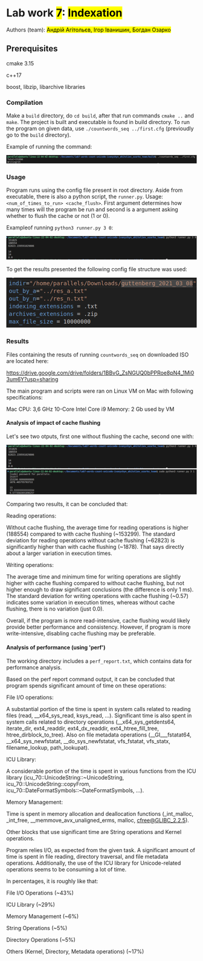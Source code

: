 # Lab work <mark>7</mark>: <mark>Indexation</mark>
Authors (team): <mark>Андрій Агітольєв, Ігор Іванишин, Богдан Озарко</mark><br>
## Prerequisites

cmake 3.15

c++17

boost, libzip, libarchive libraries

### Compilation

Make a ```build``` directory, do ```cd build```, after that run commands ```cmake ..``` and ```make```. The project is built and executable is found in build directory. To run the program on given data, use ```./countwords_seq ../first.cfg``` (previoudly go to the ```build``` directory).

Example of running the command:

<img src="images/simple_run.png">

### Usage

Program runs using the config file present in root directory.
Aside from executable, there is also a python script, the ```runner.py```. Usage: ```<num_of_times_to_run> <cache_flush>```. First argument determines how many times will the program be run and second is a argument asking whether to flush the cache or not (1 or 0).

Exampleof running ```python3 runner.py 3 0```:

<img src="images/runner.png">

To get the results presented the following config file structure was used:

<img src="images/config.png">

### Results

Files containing the resuts of running ```countwords_seq``` on downloaded ISO are located here:

https://drive.google.com/drive/folders/1BBvG_ZsNGUQ0bPPRoe8pN4_1Mi03um6Y?usp=sharing

The main program and scripts were ran on Linux VM on Mac with following specifications:

Mac CPU: 3,6 GHz 10-Core Intel Core i9
Memory: 2 Gb used by VM

#### Analysis of impact of cache flushing

Let's see two otputs, first one without flushing the cache, second one with:

<img src="images/runner.png">

<img src="images/runner_flushed.png">

Comparing two results, it can be concluded that:

Reading operations:

Without cache flushing, the average time for reading operations is higher (188554) compared to with cache flushing (~153299).
The standard deviation for reading operations without cache flushing (~62823) is significantly higher than with cache flushing (~1878). That says directly about a larger variation in execution times.

Writing operations:

The average time and minimum time for writing operations are slightly higher with cache flushing compared to without cache flushing, but not higher enough to draw significant conclusions (the difference is only 1 ms).
The standard deviation for writing operations with cache flushing (~0.57) indicates some variation in execution times, whereas without cache flushing, there is no variation (just 0.0).

Overall, if the program is more read-intensive, cache flushing would likely provide better performance and consistency. However, if program is more write-intensive, disabling cache flushing may be preferable.

#### Analysis of performance (using 'perf')

The working directory includes a ```perf_report.txt```, which contains data for performance analysis.

Based on the perf report command output, it can be concluded that program spends significant amount of time on these operations:

File I/O operations:

A substantial portion of the time is spent in system calls related to reading files (read, __x64_sys_read, ksys_read, ...). Significant time is also spent in system calls related to directory operations (__x64_sys_getdents64, iterate_dir, ext4_readdir, ext4_dx_readdir, ext4_htree_fill_tree, htree_dirblock_to_tree).
Also on file metadata operations (__GI___fstatat64, __x64_sys_newfstatat, __do_sys_newfstatat, vfs_fstatat, vfs_statx, filename_lookup, path_lookupat).


ICU Library:

A considerable portion of the time is spent in various functions from the ICU library (icu_70::UnicodeString::~UnicodeString, icu_70::UnicodeString::copyFrom, icu_70::DateFormatSymbols::~DateFormatSymbols, ...).

Memory Management:

Time is spent in memory allocation and deallocation functions (_int_malloc, _int_free, __memmove_avx_unaligned_erms, malloc, cfree@GLIBC_2.2.5).

Other blocks that use significant time are String operations and Kernel operations.

Program relies I/O, as expected from the given task. A significant amount of time is spent in file reading, directory traversal, and file metadata operations. Additionally, the use of the ICU library for Unicode-related operations seems to be consuming a lot of time. 

In percentages, it is roughly like that:

File I/O Operations (~43%)

ICU Library (~29%)

Memory Management (~6%)

String Operations (~5%)

Directory Operations (~5%)

Others (Kernel, Directory, Metadata operations) (~17%)